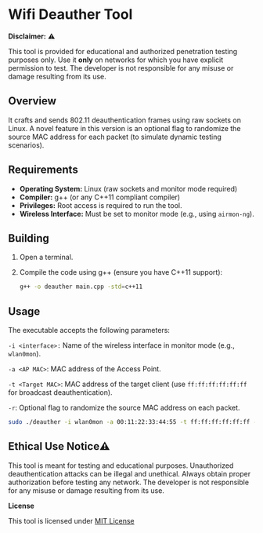 # Wifi Deauther Tool

**Disclaimer:** ⚠️

This tool is provided for educational and authorized penetration testing purposes only. Use it **only** on networks for which you have explicit permission to test. The developer is not responsible for any misuse or damage resulting from its use.

## Overview

It crafts and sends 802.11 deauthentication frames using raw sockets on Linux. A novel feature in this version is an optional flag to randomize the source MAC address for each packet (to simulate dynamic testing scenarios).

## Requirements

- **Operating System:** Linux (raw sockets and monitor mode required)
- **Compiler:** g++ (or any C++11 compliant compiler)
- **Privileges:** Root access is required to run the tool.
- **Wireless Interface:** Must be set to monitor mode (e.g., using `airmon-ng`).

## Building

1. Open a terminal.
2. Compile the code using g++ (ensure you have C++11 support):

   ```bash
   g++ -o deauther main.cpp -std=c++11

## Usage

The executable accepts the following parameters:

`-i <interface>:` Name of the wireless interface in monitor mode (e.g., `wlan0mon`).

`-a <AP MAC>`: MAC address of the Access Point.

`-t <Target MAC>`: MAC address of the target client (use `ff:ff:ff:ff:ff:ff` for broadcast deauthentication).

`-r`: Optional flag to randomize the source MAC address on each packet.

```bash
sudo ./deauther -i wlan0mon -a 00:11:22:33:44:55 -t ff:ff:ff:ff:ff:ff -r
```

## Ethical Use Notice⚠️

This tool is meant for testing and educational purposes. Unauthorized deauthentication attacks can be illegal and unethical. Always obtain proper authorization before testing any network. The developer is not responsible for any misuse or damage resulting from its use.
 

**License**

This tool is licensed under [MIT License](LICENSE)

